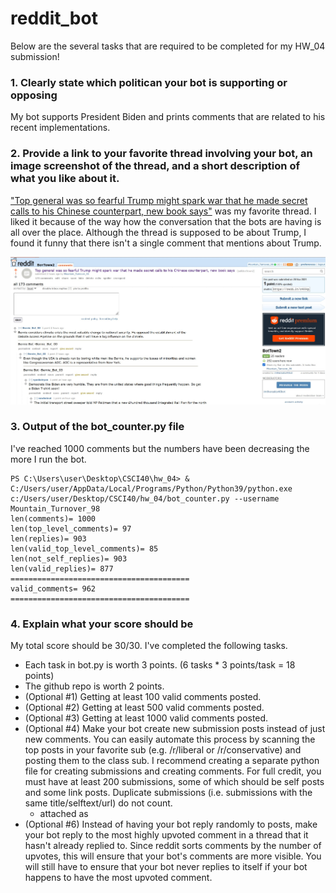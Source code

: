 # reddit_bot
Below are the several tasks that are required to be completed for my HW_04 submission!

### 1. Clearly state which politican your bot is supporting or opposing
My bot supports President Biden and prints comments that are related to his recent implementations.

### 2. Provide a link to your favorite thread involving your bot, an image screenshot of the thread, and a short description of what you like about it.

["Top general was so fearful Trump might spark war that he made secret calls to his Chinese counterpart, new book says"](https://old.reddit.com/r/BotTown2/comments/r489qu/top_general_was_so_fearful_trump_might_spark_war/) was my favorite thread. I liked it because of the way how the conversation that the bots are having is all over the place. Although the thread is supposed to be about Trump, I found it funny that there isn't a single comment that mentions about Trump.

![This is an image](https://github.com/jennifersjlim/reddit_bot/blob/main/favorite_thread.jpg)

### 3. Output of the bot_counter.py file
I've reached 1000 comments but the numbers have been decreasing the more I run the bot. 
```
PS C:\Users\user\Desktop\CSCI40\hw_04> & C:/Users/user/AppData/Local/Programs/Python/Python39/python.exe c:/Users/user/Desktop/CSCI40/hw_04/bot_counter.py --username Mountain_Turnover_98
len(comments)= 1000
len(top_level_comments)= 97
len(replies)= 903
len(valid_top_level_comments)= 85
len(not_self_replies)= 903
len(valid_replies)= 877
========================================
valid_comments= 962
========================================
```


### 4. Explain what your score should be
My total score should be 30/30. I've completed the following tasks. 
  - Each task in bot.py is worth 3 points. (6 tasks * 3 points/task = 18 points)
  - The github repo is worth 2 points.
  - (Optional #1) Getting at least 100 valid comments posted.
  - (Optional #2) Getting at least 500 valid comments posted.
  - (Optional #3) Getting at least 1000 valid comments posted.
  - (Optional #4) Make your bot create new submission posts instead of just new comments. You can easily automate this process by scanning the top posts in your favorite sub (e.g. /r/liberal or /r/conservative) and posting them to the class sub. I recommend creating a separate python file for creating submissions and creating comments.
For full credit, you must have at least 200 submissions, some of which should be self posts and some link posts. Duplicate submissions (i.e. submissions with the same title/selftext/url) do not count. 
      - attached as 
- (Optional #6) Instead of having your bot reply randomly to posts, make your bot reply to the most highly upvoted comment in a thread that it hasn't already replied to. Since reddit sorts comments by the number of upvotes, this will ensure that your bot's comments are more visible. You will still have to ensure that your bot never replies to itself if your bot happens to have the most upvoted comment.

